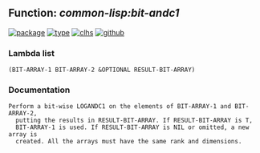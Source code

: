## Function: ***common-lisp:bit-andc1***
[![package](https://img.shields.io/badge/Package-COMMON--LISP-5f9ea0.svg?style=social&colorA=999999)](../) [![type](https://img.shields.io/badge/Type-Function-5f9ea0.svg?style=social&colorA=999999)](../#function) [![clhs](https://img.shields.io/badge/CLHS-BIT--ANDC1-5f9ea0.svg?style=social&colorA=999999)](http://www.lispworks.com/documentation/HyperSpec/Body/f_bt_and.htm) [![github](https://img.shields.io/badge/GitHub-View_the_source-5f9ea0.svg?style=social&colorA=999999&logo=github)](https://github.com/sbcl/sbcl/blob/master/src/code/array.lisp/) 
### Lambda list
```
(BIT-ARRAY-1 BIT-ARRAY-2 &OPTIONAL RESULT-BIT-ARRAY)
```
### Documentation
```
Perform a bit-wise LOGANDC1 on the elements of BIT-ARRAY-1 and BIT-ARRAY-2,
  putting the results in RESULT-BIT-ARRAY. If RESULT-BIT-ARRAY is T,
  BIT-ARRAY-1 is used. If RESULT-BIT-ARRAY is NIL or omitted, a new array is
  created. All the arrays must have the same rank and dimensions.
```
